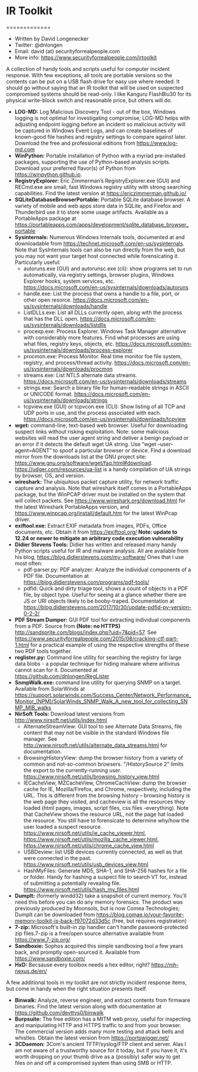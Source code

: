 # IR Toolkit
=============

* Written by David Longenecker
* Twitter: @dnlongen
* Email: david (at) securityforrealpeople.com
* More info: https://www.securityforrealpeople.com/irtoolkit

A collection of handy tools and scripts useful for computer incident response. With few exceptions, all tools are portable versions so the contents can be put on a USB flash drive for easy use where needed. It should go without saying that an IR toolkit that will be used on suspected compromised systems should be read-only. I like Kanguru FlashBlu30 for its physical write-block switch and reasonable price, but others will do.

* **LOG-MD:** Log Malicious Discovery Tool - out of the box, Windows logging is not optimal for investigating compromise; LOG-MD helps with adjusting endpoint logging before an incident so malicious activity will be captured in Windows Event Logs, and can create baselines of known-good file hashes and registry settings to compare against later. Download the free and professional editions from https://www.log-md.com
* **WinPython:** Portable installation of Python with a myriad pre-installed packages, supporting the use of Python-based analysis scripts. Download your preferred flavor(s) of Python from https://winpython.github.io.
* **RegistryExplorer:** Eric Zimmerman’s RegistryExplorer.exe (GUI) and RECmd.exe are small, fast Windows registry utility with strong searching capabilities. Find the latest version at https://ericzimmerman.github.io/
* **SQLiteDatabaseBrowserPortable:** Portable SQLite database browser. A variety of mobile and web apps store data in SQLite, and Firefox and Thunderbird use it to store some usage artifacts. Available as a PortableApps package at https://portableapps.com/apps/development/sqlite_database_browser_portable
* **Sysinternals:** Numerous Windows Internals tools, documented at and downloadable from https://technet.microsoft.com/en-us/sysinternals. Note that SysInternals tools can also be run directly from the web, but you may not want your target host connected while forensicating it. Particularly useful:
  * autoruns.exe (GUI) and autorunsc.exe (cli): show programs set to run automatically, via registry settings, browser plugins, Windows Explorer hooks, system services, etc. https://docs.microsoft.com/en-us/sysinternals/downloads/autoruns
  * handle.exe: List the process that owns a handle to a file, port, or other open resorce. https://docs.microsoft.com/en-us/sysinternals/downloads/handle
  * ListDLLs.exe: List all DLLs currently open, along with the process that has the DLL open. https://docs.microsoft.com/en-us/sysinternals/downloads/listdlls
  * procexp.exe: Process Explorer. Windows Task Manager alternative with considerably more features. Find what processes are using what files, registry keys, objects, etc. https://docs.microsoft.com/en-us/sysinternals/downloads/process-explorer
  * procmon.exe: Process Monitor. Real time monitor foe file system, registry, and process/thread activity. https://docs.microsoft.com/en-us/sysinternals/downloads/procmon
  * streams.exe: List NTLS alternate data streams. https://docs.microsoft.com/en-us/sysinternals/downloads/streams
  * strings.exe: Search a binary file for human-readable strings in ASCII or UNICODE format. https://docs.microsoft.com/en-us/sysinternals/downloads/strings
  * tcpview.exe (GUI) or tcpvcon.exe (CLI): Show listing of all TCP and UDP ports in use, and the process associated with each. https://docs.microsoft.com/en-us/sysinternals/downloads/tcpview
* **wget:** command-line, text-based web browser. Useful for downloading suspect links without risking exploitation. Note: some malicious websites will read the user agent string and deliver a benign payload or an error if it detects the default wget UA string. Use “wget –user-agent=AGENT” to spoof a particular browser or device.  Find a download mirror from the downloads list at the GNU project site: https://www.gnu.org/software/wget/faq.html#download. https://udger.com/resources/ua-list is a handy compilation of UA strings by browser, OS, and version.
* **wireshark:** The ubiquitous packet capture utility, for network traffic capture and analysis. Note that wireshark itself comes in a PortableApps package, but the WinPCAP driver must be installed on the system that will collect packets. See https://www.wireshark.org/download.html for the latest Wireshark PortableApps version, and https://www.winpcap.org/install/default.htm for the latest WinPcap driver.
* **exiftool.exe:** Extract EXIF metadata from images, PDFs, Office documents, etc. Obtain it from https://exiftool.org/ **Note: update to 12.24 or newer to mitigate an arbitrary code execution vulnerability** 
* **Didier Stevens Tools:** Didier has written and released many handy Python scripts useful for IR and malware analysis. All are available from his blog, https://blog.didierstevens.com/my-software/ Ones that I use most often:
  * pdf-parser.py: PDF analyzer: Analyze the individual components of a PDF file. Documentation at https://blog.didierstevens.com/programs/pdf-tools/
  * pdfid: Quick and dirty triage tool, shows a count of objects in a PDF file, by object type. Useful for seeing at a glance whether there are JS or URI objects likely to be booby-traped. Documentation at https://blog.didierstevens.com/2017/10/30/update-pdfid-py-version-0-2-2/
* **PDF Stream Dumper:** GUI PDF tool for extracting individual components from a PDF. Source from **(Note: no HTTPS)** http://sandsprite.com/blogs/index.php?uid=7&pid=57. See https://www.securityforrealpeople.com/2015/08/cracking-ctf-part-1.html for a practical example of using the respective strengths of these two PDF tools together.
* **reglister.py:** Command line utility for searching the registry for large data blobs - a popular technique for hiding malware where antivirus cannot scan for it. Documented at https://github.com/dnlongen/RegLister
* **SnmpWalk.exe:** command line utility for querying SNMP on a target. Available from SolarWinds at https://support.solarwinds.com/Success_Center/Network_Performance_Monitor_(NPM)/SolarWinds_SNMP_Walk_A_new_tool_for_collecting_SNMP_MIB_walks
* **NirSoft Tools:** Download latest versions from http://www.nirsoft.net/utils/index.html
  * AlternateStreamView: GUI tool to see Alternate Data Streams, file content that may not be visible in the standard Windows file manager. See http://www.nirsoft.net/utils/alternate_data_streams.html for documentation.
  * BrowsingHistoryView: dump the browser history from a variety of common and not-so-common browsers. "/HistorySource 2" limits the export to the currently-running user. https://www.nirsoft.net/utils/browsing_history_view.html
  * IECacheView, MZCacheView, ChromeCachView: dump the browser cache for IE, Mozilla/Firefox, and Chrome, respectively, including the URL. This is different from the browsing history – browsing history is the web page they visited, and cacheview is all the resources they loaded (html pages, images, script files, css files -everything). Note that CacheView shows the resource URL, not the page hat loaded the resource. You still have to forensicate to determine why/how the user loaded a suspect resource. https://www.nirsoft.net/utils/ie_cache_viewer.html, https://www.nirsoft.net/utils/mozilla_cache_viewer.html, https://www.nirsoft.net/utils/chrome_cache_view.html
  * USBDeview: list USB devices currently connected, as well as that were connected in the past. https://www.nirsoft.net/utils/usb_devices_view.html
  * HashMyFiles: Generate MD5, SHA-1, and SHA-256 hashes for a file or folder. Handy for hashing a suspect file to search VT for, instead of submitting a potentially revealing file. https://www.nirsoft.net/utils/hash_my_files.html
* **DumpIt:** (formerly windd32) take a snapshot of current memory. You'll need this before you can do any memory forensics. The product was previously produced by Moonsols, but is now Comea Technologies; DumpIt can be downloaded from https://blog.comae.io/your-favorite-memory-toolkit-is-back-f97072d33d5c (free, but requires registration)
* **7-zip:** Microsoft's built-in zip handler can't handle password-protected zip files.7-zip is a free/open source alternative available from https://www.7-zip.org/
* **Sandboxie:** Sophos acquired this simple sandboxing tool a few years back, and promptly open-sourced it. Available from https://www.sandboxie.com/
* **HxD:** Becsause every toolbox needs a hex editor, right? https://mh-nexus.de/en/

A few additional tools in my toolkit are not strictly incident response items, but come in handy when the right situation presents itself.

* **Binwalk:** Analyze, reverse engineer, and extract contents from firmware binaries. Find the latest version along with documentation at https://github.com/devttys0/binwalk
* **Burpsuite:** The free edition has a MITM web proxy, useful for inspecting and manipulating HTTP and HTTPS traffic to and from your browser. The commercial version adds many more testing and attack bells and whistles. Obtain the latest version from https://portswigger.net/
* **3CDaemon:** 3Com's ancient TFTP/syslog/FTP client and server. Alas I am not aware of a trustworthy source for it today, but if you have it, it's worth dropping on your thumb drive as a (possibly) safer way to get files on and off a compromised system than using SMB or HTTP.
